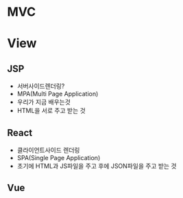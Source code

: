 # MVC

# View

## JSP
- 서버사이드렌더링?
- MPA(Multi Page Application)
- 우리가 지금 배우는것
- HTML을 서로 주고 받는 것

## React
- 클라이언트사이드 렌더링
- SPA(Single Page Application)
- 초기에 HTML과 JS파일을 주고 후에 JSON파일을 주고 받는 것

## Vue

